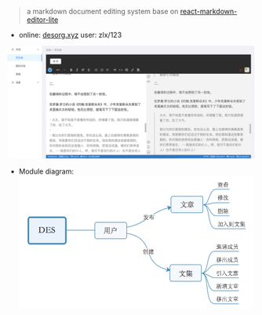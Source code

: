 > a markdown document editing system base on [react-markdown-editor-lite](https://github.com/HarryChen0506/react-markdown-editor-lite)

* online: [desorg.xyz](desorg.xyz) user: zlx/123

![eg](./image/eg.jpeg)

* Module diagram:
![eg](./image/DES.png)


